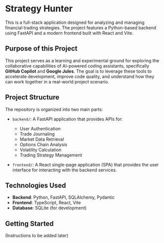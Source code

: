 # Strategy Hunter

This is a full-stack application designed for analyzing and managing financial trading strategies. The project features a Python-based backend using FastAPI and a modern frontend built with React and Vite.

## Purpose of this Project

This project serves as a learning and experimental ground for exploring the collaborative capabilities of AI-powered coding assistants, specifically **GitHub Copilot** and **Google Jules**. The goal is to leverage these tools to accelerate development, improve code quality, and understand how they can work together in a real-world project scenario.

## Project Structure

The repository is organized into two main parts:

- `backend/`: A FastAPI application that provides APIs for:

  - User Authentication
  - Trade Journaling
  - Market Data Retrieval
  - Options Chain Analysis
  - Volatility Calculation
  - Trading Strategy Management

- `frontend/`: A React single-page application (SPA) that provides the user interface for interacting with the backend services.

## Technologies Used

- **Backend**: Python, FastAPI, SQLAlchemy, Pydantic
- **Frontend**: TypeScript, React, Vite
- **Database**: SQLite (for development)

## Getting Started

(Instructions to be added later)
